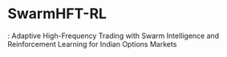 # SwarmHFT-RL
: Adaptive High-Frequency Trading with Swarm Intelligence and Reinforcement Learning for Indian Options Markets
